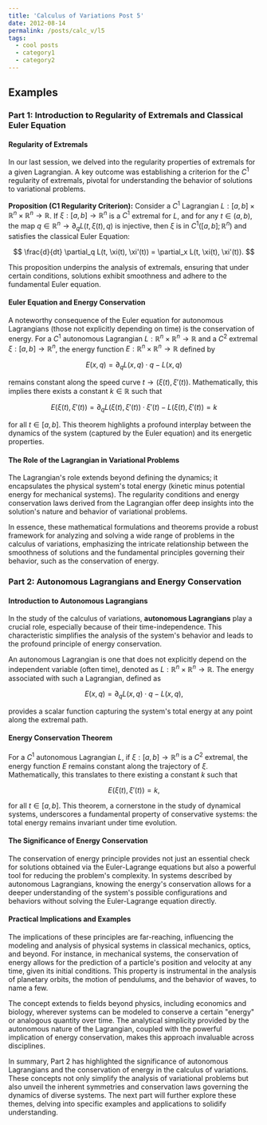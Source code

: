```yaml
---
title: 'Calculus of Variations Post 5'
date: 2012-08-14
permalink: /posts/calc_v/l5
tags:
  - cool posts
  - category1
  - category2
---
```




## Examples

### Part 1: Introduction to Regularity of Extremals and Classical Euler Equation

#### Regularity of Extremals

In our last session, we delved into the regularity properties of extremals for a given Lagrangian. A key outcome was establishing a criterion for the $C^1$ regularity of extremals, pivotal for understanding the behavior of solutions to variational problems.

**Proposition (C1 Regularity Criterion):** Consider a $C^1$ Lagrangian $L: [a, b] \times \mathbb{R}^n \times \mathbb{R}^n \rightarrow \mathbb{R}$. If $\xi: [a, b] \rightarrow \mathbb{R}^n$ is a $C^1$ extremal for $L$, and for any $t \in (a, b)$, the map $q \in \mathbb{R}^n \rightarrow \partial_q L(t, \xi(t), q)$ is injective, then $\xi$ is in $C^1([a, b]; \mathbb{R}^n)$ and satisfies the classical Euler Equation:

$$
\frac{d}{dt} \partial_q L(t, \xi(t), \xi'(t)) = \partial_x L(t, \xi(t), \xi'(t)).
$$

This proposition underpins the analysis of extremals, ensuring that under certain conditions, solutions exhibit smoothness and adhere to the fundamental Euler equation.

#### Euler Equation and Energy Conservation

A noteworthy consequence of the Euler equation for autonomous Lagrangians (those not explicitly depending on time) is the conservation of energy. For a $C^1$ autonomous Lagrangian $L: \mathbb{R}^n \times \mathbb{R}^n \rightarrow \mathbb{R}$ and a $C^2$ extremal $\xi: [a, b] \rightarrow \mathbb{R}^n$, the energy function $E: \mathbb{R}^n \times \mathbb{R}^n \rightarrow \mathbb{R}$ defined by

$$
E(x, q) = \partial_q L(x, q) \cdot q - L(x, q)
$$

remains constant along the speed curve $t \rightarrow (\xi(t), \xi'(t))$. Mathematically, this implies there exists a constant $k \in \mathbb{R}$ such that

$$
E(\xi(t), \xi'(t)) = \partial_q L(\xi(t), \xi'(t)) \cdot \xi'(t) - L(\xi(t), \xi'(t)) = k
$$

for all $t \in [a, b]$. This theorem highlights a profound interplay between the dynamics of the system (captured by the Euler equation) and its energetic properties.

#### The Role of the Lagrangian in Variational Problems

The Lagrangian's role extends beyond defining the dynamics; it encapsulates the physical system's total energy (kinetic minus potential energy for mechanical systems). The regularity conditions and energy conservation laws derived from the Lagrangian offer deep insights into the solution's nature and behavior of variational problems. 

In essence, these mathematical formulations and theorems provide a robust framework for analyzing and solving a wide range of problems in the calculus of variations, emphasizing the intricate relationship between the smoothness of solutions and the fundamental principles governing their behavior, such as the conservation of energy.



### Part 2: Autonomous Lagrangians and Energy Conservation

#### Introduction to Autonomous Lagrangians

In the study of the calculus of variations, **autonomous Lagrangians** play a crucial role, especially because of their time-independence. This characteristic simplifies the analysis of the system's behavior and leads to the profound principle of energy conservation.

An autonomous Lagrangian is one that does not explicitly depend on the independent variable (often time), denoted as $L: \mathbb{R}^n \times \mathbb{R}^n \rightarrow \mathbb{R}$. The energy associated with such a Lagrangian, defined as 

$$
E(x, q) = \partial_q L(x, q) \cdot q - L(x, q),
$$

provides a scalar function capturing the system's total energy at any point along the extremal path.

#### Energy Conservation Theorem

For a $C^1$ autonomous Lagrangian $L$, if $\xi: [a, b] \rightarrow \mathbb{R}^n$ is a $C^2$ extremal, the energy function $E$ remains constant along the trajectory of $\xi$. Mathematically, this translates to there existing a constant $k$ such that 

$$
E(\xi(t), \xi'(t)) = k,
$$

for all $t \in [a, b]$. This theorem, a cornerstone in the study of dynamical systems, underscores a fundamental property of conservative systems: the total energy remains invariant under time evolution.

#### The Significance of Energy Conservation

The conservation of energy principle provides not just an essential check for solutions obtained via the Euler-Lagrange equations but also a powerful tool for reducing the problem's complexity. In systems described by autonomous Lagrangians, knowing the energy's conservation allows for a deeper understanding of the system's possible configurations and behaviors without solving the Euler-Lagrange equation directly.

#### Practical Implications and Examples

The implications of these principles are far-reaching, influencing the modeling and analysis of physical systems in classical mechanics, optics, and beyond. For instance, in mechanical systems, the conservation of energy allows for the prediction of a particle's position and velocity at any time, given its initial conditions. This property is instrumental in the analysis of planetary orbits, the motion of pendulums, and the behavior of waves, to name a few.

The concept extends to fields beyond physics, including economics and biology, wherever systems can be modeled to conserve a certain "energy" or analogous quantity over time. The analytical simplicity provided by the autonomous nature of the Lagrangian, coupled with the powerful implication of energy conservation, makes this approach invaluable across disciplines.

In summary, Part 2 has highlighted the significance of autonomous Lagrangians and the conservation of energy in the calculus of variations. These concepts not only simplify the analysis of variational problems but also unveil the inherent symmetries and conservation laws governing the dynamics of diverse systems. The next part will further explore these themes, delving into specific examples and applications to solidify understanding.

